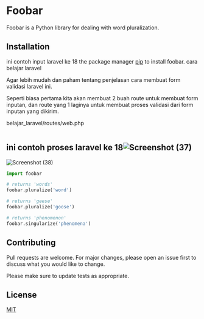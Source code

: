 # Foobar

Foobar is a Python library for dealing with word pluralization.

## Installation

ini contoh input laravel ke 18 the package manager [pip](https://pip.pypa.io/en/stable/) to install foobar.
cara belajar laravel

Agar lebih mudah dan paham tentang penjelasan cara membuat form validasi laravel ini.

Seperti biasa pertama kita akan membuat 2 buah route untuk membuat form inputan, dan route yang 1 laginya untuk membuat proses validasi dari form inputan yang dikirim.

belajar_laravel/routes/web.php
```bash


```

## ini contoh proses laravel ke 18![Screenshot (37)](https://github.com/user-attachments/assets/1f1b1cd6-25d1-4917-8f46-18ae1cc952a1)


![Screenshot (38)](https://github.com/user-attachments/assets/ee835812-f132-4ac4-86be-89ff30eb9b0a)


```python
import foobar

# returns 'words'
foobar.pluralize('word')

# returns 'geese'
foobar.pluralize('goose')

# returns 'phenomenon'
foobar.singularize('phenomena')
```

## Contributing

Pull requests are welcome. For major changes, please open an issue first
to discuss what you would like to change.

Please make sure to update tests as appropriate.

## License

[MIT](https://choosealicense.com/licenses/mit/)
